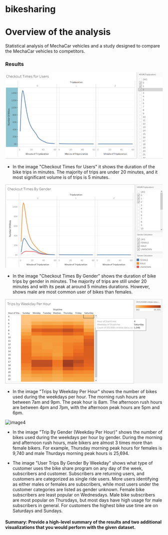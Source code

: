 # bikesharing

# Overview of the analysis

Statistical analysis of MechaCar vehicles and a study designed to compare the MechaCar vehicles to competitors.

### Results

![image1](https://github.com/padilladaniela/bikesharing/blob/main/Resources/Challenge_1.png)

* In the image "Checkout Times for Users" it shows the duration of the bike trips in minutes. The majority of trips are under 20 minutes, and it most significant volume is of trips is 5 minutes.

![image2](https://github.com/padilladaniela/bikesharing/blob/main/Resources/Challenge_2.png)

* In the image "Checkout Times By Gender" shows the duration of bike trips by gender in minutes. The majority of trips are still under 20 minutes and with its peak at around 5 minutes durations. However, shows male are most common user of bikes than females.

![image3](https://github.com/padilladaniela/bikesharing/blob/main/Resources/Challenge_3.png)

* In the image "Trips by Weekday Per Hour" shows the number of bikes used during the weekdays per hour. The morning rush hours are between 7am and 9pm. The peak hour is 8am. The afternoon rush hours are between 4pm and 7pm, with the afternoon peak hours are 5pm and 6pm.

![image4](https://github.com/padilladaniela/bikesharing/blob/main/Resources/Challenge_4.png)

* In the image "Trip By Gender (Weekday Per Hour)" shows the number of bikes used during the weekdays per hour by gender. During the morning and afternoon rush hours, male bikers are almost 3 times more than female bikers. For example, Thursday morning peak hours for females is 9,740 and male Thurdays morning peak hours is 25,694.


* The image "User Trips By Gender By Weekday" shows what type of customer uses the bike share program on any day of the week, subscribers and customer. Subscribers are returning users, and customers are categorized as single ride users. More users identifying as either males or females are subscribers, while most users under the customer categories are listed as gender unknown. Female bike subscribers are least popular on Wednesdays. Male bike subscribers are most popular on Thursdays, but most days have high usage for male subscribers in general. For customers the highest bike use time are on Saturdays and Sundays.


#### Summary: Provide a high-level summary of the results and two additional visualizations that you would perform with the given dataset.
